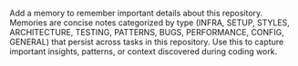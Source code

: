 Add a memory to remember important details about this repository. Memories are concise notes categorized by type (INFRA, SETUP, STYLES, ARCHITECTURE, TESTING, PATTERNS, BUGS, PERFORMANCE, CONFIG, GENERAL) that persist across tasks in this repository. Use this to capture important insights, patterns, or context discovered during coding work.